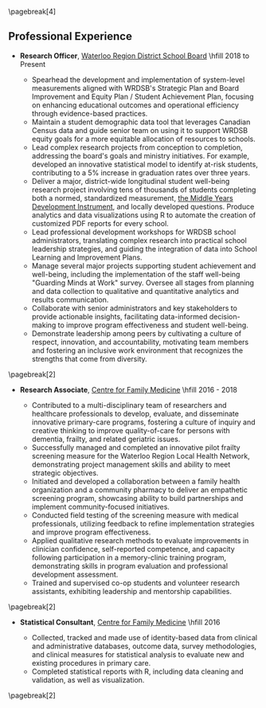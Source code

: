 \pagebreak[4]

## Professional Experience

* **Research Officer**, [Waterloo Region District School Board](https://www.wrdsb.ca/about-the-wrdsb/research/) \hfill  2018 to Present

  + Spearhead the development and implementation of system-level measurements aligned with WRDSB's Strategic Plan and Board Improvement and Equity Plan / Student Achievement Plan, focusing on enhancing educational outcomes and operational efficiency through evidence-based practices.
  + Maintain a student demographic data tool that leverages Canadian Census data and guide senior team on using it to support WRDSB equity goals for a more equitable allocation of resources to schools.
  + Lead complex research projects from conception to completion, addressing the board's goals and ministry initiatives. For example, developed an innovative statistical model to identify at-risk students, contributing to a 5% increase in graduation rates over three years.
  + Deliver a major, district-wide longitudinal student well-being research project involving tens of thousands of students completing both a normed, standardized measurement, [the Middle Years Development Instrument](https://earlylearning.ubc.ca/monitoring-system/mdi/mdi-overview/), and locally developed questions. Produce analytics and data visualizations using R to automate the creation of customized PDF reports for every school.
  + Lead professional development workshops for WRDSB school administrators, translating complex research into practical school leadership strategies, and guiding the integration of data into School Learning and Improvement Plans.
  + Manage several major projects supporting student achievement and well-being, including the implementation of the staff well-being "Guarding Minds at Work" survey. Oversee all stages from planning and data collection to qualitative and quantitative analytics and results communication.
  + Collaborate with senior administrators and key stakeholders to provide actionable insights, facilitating data-informed decision-making to improve program effectiveness and student well-being.
  + Demonstrate leadership among peers by cultivating a culture of respect, innovation, and accountability, motivating team members and fostering an inclusive work environment that recognizes the strengths that come from diversity.

\pagebreak[2]

* **Research Associate**, [Centre for Family Medicine](https://family-medicine.ca/)  \hfill 2016 - 2018

  + Contributed to a multi-disciplinary team of researchers and healthcare professionals to develop, evaluate, and disseminate innovative primary-care programs, fostering a culture of inquiry and creative thinking to improve quality-of-care for  persons with dementia, frailty, and related geriatric issues.
  + Successfully managed and completed an innovative pilot frailty screening measure for the Waterloo Region Local Health Network, demonstrating project management skills and ability to meet strategic objectives.
  + Initiated and developed a collaboration between a family health organization and a community pharmacy to deliver an empathetic screening program, showcasing ability to build partnerships and implement community-focused initiatives.
  + Conducted field testing of the screening measure with medical professionals, utilizing feedback to refine implementation strategies and improve program effectiveness.
  + Applied qualitative research methods to evaluate improvements in clinician confidence, self-reported competence, and capacity following participation in a memory-clinic training program, demonstrating skills in program evaluation and professional development assessment.
  + Trained and supervised co-op students and volunteer research assistants, exhibiting leadership and mentorship capabilities.

\pagebreak[2]

* **Statistical Consultant**, [Centre for Family Medicine](https://family-medicine.ca/)   \hfill 2016

  + Collected, tracked and made use of identity-based data from clinical and administrative databases, outcome data, survey methodologies, and clinical measures for statistical analysis to evaluate new and existing procedures in primary care.
  + Completed statistical reports with R, including data cleaning and validation, as well as visualization.

\pagebreak[2]
